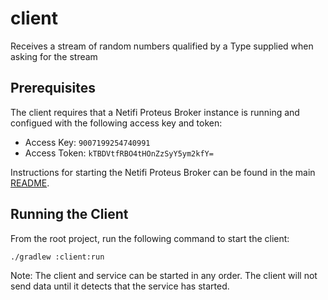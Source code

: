 # client
Receives a stream of random numbers qualified by a Type supplied when asking for the stream

## Prerequisites
The client requires that a Netifi Proteus Broker instance is running and configued with the following access key and token:

* Access Key: `9007199254740991`
* Access Token: `kTBDVtfRBO4tHOnZzSyY5ym2kfY=`

Instructions for starting the Netifi Proteus Broker can be found in the main [README](../README.md).

## Running the Client
From the root project, run the following command to start the client:

    ./gradlew :client:run
    
Note: The client and service can be started in any order. The client will not send data until it detects that the service has started.
